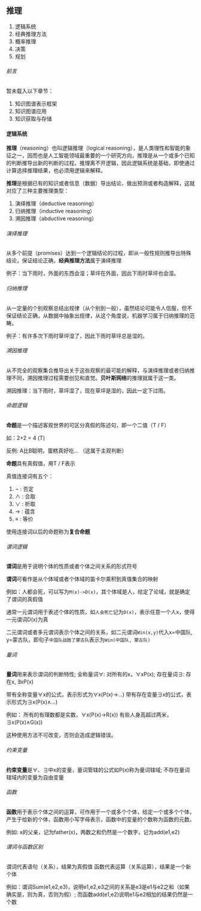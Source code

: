 ## 推理
1. 逻辑系统
2. 经典推理方法
3. 概率推理
4. 决策
5. 规划

###### 前言
暂未载入以下章节：
1. 知识图谱表示框架
2. 知识图谱应用
3. 知识获取与存储

#### 逻辑系统
**推理**（reasoning）也叫逻辑推理（logical reasoning），是人类理性和智能的象征之一，因而也是人工智能领域最重要的一个研究方向，推理是从一个或多个已知的判断推导出新的判断的过程。推理离不开逻辑，因此逻辑系统是基础，即使通过计算选择推理结果，也必须用逻辑来解释。

**推理**是根据已有的知识或者信息（数据）导出结论、做出预测或者构造解释，这就对应了三种主要推理类型：
1. 演绎推理（deductive reasoning）
2. 归纳推理（inductive reasoning）
3. 溯因推理（abductive reasoning）

###### 演绎推理
从多个前提（promises）达到一个逻辑结论的过程，即从一般性规则推导出特殊结论，保证结论正确，**经典推理方法**属于演绎推理

例子：当下雨时，外面的东西会湿；草坪在外面，因此下雨时草坪也会湿。

###### 归纳推理
从一定量的个别观察总结出规律（从个别到一般），虽然结论可能令人信服，但不保证结论正确，从数据中抽象出规律，从这个角度说，机器学习属于归纳推理的范畴。

例子：有许多次下雨时草坪湿了，因此下雨时草坪总是湿的。

###### 溯因推理
从不完全的观察集合推导出关于这些观察的最可能的解释，与演绎推理或者归纳推理不同，溯因推理过程需要创见和直觉。**贝叶斯网络**的推理就属于这一类。

溯因推理：当下雨时，草坪湿了，现在草坪是湿的，因此一定下过雨。

###### 命题逻辑
**命题**是一个描述客观世界的可区分真假的陈述句，即一个二值（T / F）

如：2+2 = 4 (T)

反例: A比B聪明，蛋糕真好吃... （这属于主观判断）

**命题**具有真假值，用T / F表示

真值连接词有五个：
1. ¬ : 否定
2. ∧ : 合取
3. ∨ : 析取
4. → : 蕴含
5. ≡ : 等价

使用连接词以后的命题称为**复合命题**

###### 谓词逻辑
**谓词**是用于说明个体的性质或者个体之间关系的形式符号

**谓词**可看作是从个体域或者个体域的笛卡尔乘积到真值集合的映射

例如：人都会死，可以写为`M(x)->D(x)`，其个体域是人，给定了论域，就是确定了谓词的真假值

通常一元谓词用于表述个体的性质，如`人会死亡`记为`D(x)`，表示任意一个人x，使得一元谓词D(x)为真

二元谓词或者多元谓词表示个体之间的关系，如二元谓词`Win(x,y)`代入x=中国队, y=蒙古队，即句子`中国队战胜了蒙古队`表示为`Win(中国队, 蒙古队)`


###### 量词
**量词**用来表示谓词的判断特性; 全称量词∀: 对所有的x，∀xP(x); 存在量词∃: 存在x, ∃xP(x)

带有全称变量∀x的公式，表示形式为∀x(P(x)->...)
带有存在变量∃x的公式，表示形式为∃x(P(x)∧...)

例如：
所有的有理数都是实数，∀x(P(x)->R(x))
有些人身高超过两米，∃x(P(x)∧G(x))

这种使用方法不可改变，否则会造成逻辑错误。

###### 约束变量
**约束变量**是∀、∃中x的变量，量词管辖的公式如P(x)称为量词辖域; 不存在量词辖域内的变量为自由变量

###### 函数
**函数**用于表示个体之间的运算，可作用于一个或多个个体，给定一个或多个个体，产生于给新的个体，函数用小写字母表示，函数中的变量的个数称为函数的元数。

例如: x的父亲，记为father(x)，两数之和仍然是一个数字，记为add(e1,e2)

###### 谓词与函数区别
谓词代表语句（关系），结果为真假值
函数代表运算（关系运算），结果是一个新个体

例如：谓词Sum(e1,e2,e3)，说明e1,e2,e3之间的关系是e3是e1与e2之和（如果确实是，则为真，否则为假）; 而函数add(e1,e2)说明e1与e2相加的结果仍然是一个数